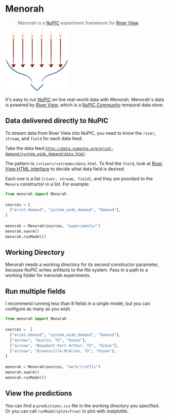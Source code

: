 # Menorah

> Menorah is a [NuPIC](http://github.com/numenta/nupic) experiment framework for [River View](http://data.numenta.org).

![Menorah logo](menorah.png)

It's easy to run [NuPIC](http://github.com/numenta/nupic) on live real-world data with Menorah. Menorah's data is powered by [River View](http://data.numenta.org), which is a [NuPIC Community](http://github.com/nupic-community/river-view) temporal data store.
 
## Data delivered directly to NuPIC

To stream data from River View into NuPIC, you need to know the `river`, `stream`, and `field` for each data feed. 

Take the data feed [`http://data.numenta.org/ercot-demand/system_wide_demand/data.html`](http://data.numenta.org/ercot-demand/system_wide_demand/data.html):

The pattern is `/<river>/<stream>/data.html`. To find the `field`, look at [River View HTML interface](http://data.numenta.org/ercot-demand/system_wide_demand/data.html) to decide what data field is desired. 

Each one is a list `[river, stream, field]`, and they are provided to the `Menora` constructor in a list. For example:

```python
from menorah import Menorah

sources = [
  ["ercot-demand", "system_wide_demand", "Demand"],
]

menorah = Menorah(sources, "experiments/")
menorah.swarm()
menorah.runModel()
```

## Working Directory

Menorah needs a working directory for its second constructor parameter, because NuPIC writes artifacts to the file system. Pass in a path to a working folder for menorah experiments.

## Run multiple fields

I recommend running less than 8 fields in a single model, but you can configure as many as you wish. 

```python
from menorah import Menorah

sources =  [
  ["ercot-demand", "system_wide_demand", "Demand"],
  ["airnow", "Austin, TX", "Ozone"],
  ["airnow", "Beaumont-Port Arthur, TX", "Ozone"],
  ["airnow", "Brownsville-McAllen, TX", "Ozone"],
]

menorah = Menorah(sources, "work/traffic")
menorah.swarm()
menorah.runModel()
```

## View the predictions

You can find a `predictions.csv` file in the working directory you specified. Or you can call `runModel(plot=True)` to plot with matplotlib.
